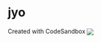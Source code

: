 # jyo
Created with CodeSandbox
<img align="center" src="https://github-readme-stats.vercel.app/api/<CARD_TYPE>/?username=<USERNAME>&theme=<THEME_NAME>" />
